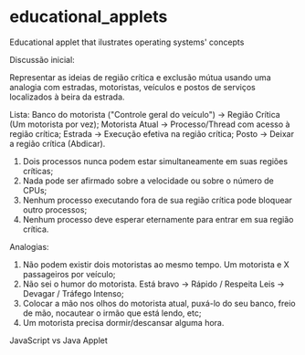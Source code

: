 # educational_applets
Educational applet that ilustrates operating systems' concepts

Discussão inicial:

Representar as ideias de região crítica e exclusão mútua usando uma analogia com estradas, motoristas, veículos e postos de serviços localizados à beira da estrada.

Lista:
Banco do motorista ("Controle geral do veículo") -> Região Crítica (Um motorista por vez);
Motorista Atual -> Processo/Thread com acesso à região crítica;
Estrada -> Execução efetiva na região crítica;
Posto -> Deixar a região crítica (Abdicar).

1. Dois processos nunca podem estar simultaneamente em suas regiões críticas;
2. Nada pode ser afirmado sobre a velocidade ou sobre o número de CPUs;
3. Nenhum processo executando fora de sua região crítica pode bloquear outro processos;
4. Nenhum processo deve esperar eternamente para entrar em sua região crítica.


Analogias:
1. Não podem existir dois motoristas ao mesmo tempo. Um motorista e X passageiros por veículo;
2. Não sei o humor do motorista. Está bravo -> Rápido / Respeita Leis -> Devagar / Tráfego Intenso;
3. Colocar a mão nos olhos do motorista atual, puxá-lo do seu banco, freio de mão, nocautear o irmão que está lendo, etc;
4. Um motorista precisa dormir/descansar alguma hora.

JavaScript vs Java Applet

